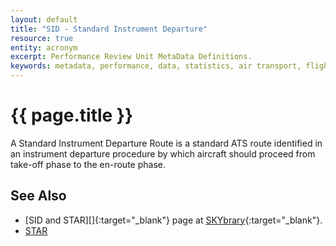 ```yaml
---
layout: default
title: "SID - Standard Instrument Departure"
resource: true
entity: acronym
excerpt: Performance Review Unit MetaData Definitions.
keywords: metadata, performance, data, statistics, air transport, flights, europe, delay, safety
---
```

# {{ page.title }}

A Standard Instrument Departure Route is a standard ATS route identified
in an instrument departure procedure by which aircraft should proceed from
take-off phase to the en-route phase.


## See Also

* [SID and STAR][]{:target="_blank"} page at [SKYbrary][sb]{:target="_blank"}.
* [STAR][star]

[star]: <{{ "/references/acronym/star.html" | prepend: site.baseurl | prepend: site.url }}> "STAR"
[sidstarSB]: <http://www.skybrary.aero/index.php/SIDs_and_STARs> "SID and STAR - SKYbrary"
[sb]: <http://www.skybrary.aero> "SKYbrary"